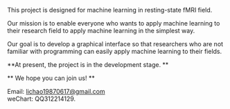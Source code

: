 This project is designed for machine learning in resting-state fMRI field.   

Our mission is to enable everyone who wants to apply machine learning to their research field to apply machine learning in the simplest way.  

Our goal is to develop a graphical interface so that researchers who are not familiar with programming can easily apply machine learning to their fields.  

**At present, the project is in the development stage. **  

** We hope you can join us! **

Email: lichao19870617@gmail.com  
weChart: QQ312214129.